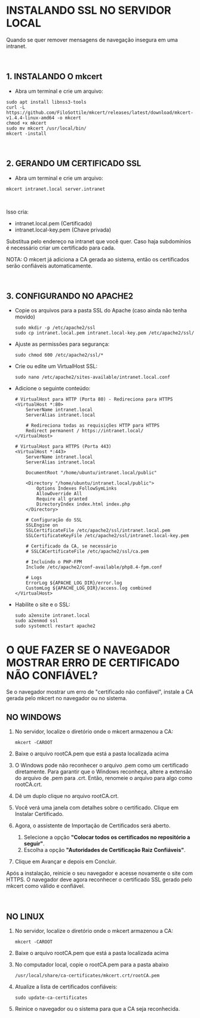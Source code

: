 # INSTALANDO SSL NO SERVIDOR LOCAL
Quando se quer remover mensagens de navegação insegura em uma intranet.

<br>

## 1. INSTALANDO O mkcert
- Abra um terminal e crie um arquivo:
```
sudo apt install libnss3-tools
curl -L https://github.com/FiloSottile/mkcert/releases/latest/download/mkcert-v1.4.4-linux-amd64 -o mkcert
chmod +x mkcert
sudo mv mkcert /usr/local/bin/
mkcert -install
```

<br>

## 2. GERANDO UM CERTIFICADO SSL
- Abra um terminal e crie um arquivo:
```
mkcert intranet.local server.intranet
```

<br>

Isso cria:
* intranet.local.pem (Certificado)
* intranet.local-key.pem (Chave privada)

Substitua pelo endereço na intranet que você quer. Caso haja subdomínios é necessário criar um certificado para cada.

NOTA: O mkcert já adiciona a CA gerada ao sistema, então os certificados serão confiáveis automaticamente.

<br>

## 3. CONFIGURANDO NO APACHE2
- Copie os arquivos para a pasta SSL do Apache (caso ainda não tenha movido)
  ```
  sudo mkdir -p /etc/apache2/ssl
  sudo cp intranet.local.pem intranet.local-key.pem /etc/apache2/ssl/
  ```

- Ajuste as permissões para segurança:
  ```
  sudo chmod 600 /etc/apache2/ssl/*
  ```

- Crie ou edite um VirtualHost SSL:
  ```
  sudo nano /etc/apache2/sites-available/intranet.local.conf
  ```

- Adicione o seguinte conteúdo:
  ```
  # VirtualHost para HTTP (Porta 80) - Redireciona para HTTPS
  <VirtualHost *:80>
      ServerName intranet.local
      ServerAlias intranet.local
      
      # Redireciona todas as requisições HTTP para HTTPS
      Redirect permanent / https://intranet.local/
  </VirtualHost>
  
  # VirtualHost para HTTPS (Porta 443)
  <VirtualHost *:443>
      ServerName intranet.local
      ServerAlias intranet.local
      
      DocumentRoot "/home/ubuntu/intranet.local/public"
  
      <Directory "/home/ubuntu/intranet.local/public">
          Options Indexes FollowSymLinks
          AllowOverride All
          Require all granted
          DirectoryIndex index.html index.php
      </Directory>
  
      # Configuração do SSL
      SSLEngine on
      SSLCertificateFile /etc/apache2/ssl/intranet.local.pem
      SSLCertificateKeyFile /etc/apache2/ssl/intranet.local-key.pem
  
      # Certificado da CA, se necessário
      # SSLCACertificateFile /etc/apache2/ssl/ca.pem
  
      # Incluindo o PHP-FPM
      Include /etc/apache2/conf-available/php8.4-fpm.conf
  
      # Logs
      ErrorLog ${APACHE_LOG_DIR}/error.log
      CustomLog ${APACHE_LOG_DIR}/access.log combined
  </VirtualHost>
  ```

- Habilite o site e o SSL:
  ```
  sudo a2ensite intranet.local
  sudo a2enmod ssl
  sudo systemctl restart apache2
  ```

# O QUE FAZER SE O NAVEGADOR MOSTRAR ERRO DE CERTIFICADO NÃO CONFIÁVEL?
Se o navegador mostrar um erro de "certificado não confiável", instale a CA gerada pelo mkcert no navegador ou no sistema.

## NO WINDOWS

1. No servidor, localize o diretório onde o mkcert armazenou a CA:
    ```
    mkcert -CAROOT
    ```

2. Baixe o arquivo rootCA.pem que está a pasta localizada acima

3. O Windows pode não reconhecer o arquivo .pem como um certificado diretamente. Para garantir que o Windows reconheça, altere a extensão do arquivo de .pem para .crt. Então, renomeie o arquivo para algo como rootCA.crt.

4. Dê um duplo clique no arquivo rootCA.crt.

5. Você verá uma janela com detalhes sobre o certificado. Clique em Instalar Certificado.

6. Agora, o assistente de Importação de Certificados será aberto.
    1. Selecione a opção **"Colocar todos os certificados no repositório a seguir"**.
    2. Escolha a opção **"Autoridades de Certificação Raiz Confiáveis"**.

7. Clique em Avançar e depois em Concluir.

Após a instalação, reinicie o seu navegador e acesse novamente o site com HTTPS. O navegador deve agora reconhecer o certificado SSL gerado pelo mkcert como válido e confiável.

<br>

## NO LINUX

1. No servidor, localize o diretório onde o mkcert armazenou a CA:
    ```
    mkcert -CAROOT
    ```

2. Baixe o arquivo rootCA.pem que está a pasta localizada acima

3. No computador local, copie o rootCA.pem para a pasta abaixo
    ```
    /usr/local/share/ca-certificates/mkcert.crt/rootCA.pem
    ```

4. Atualize a lista de certificados confiáveis:
    ```
    sudo update-ca-certificates
    ```

5. Reinice o navegador ou o sistema para que a CA seja reconhecida.
